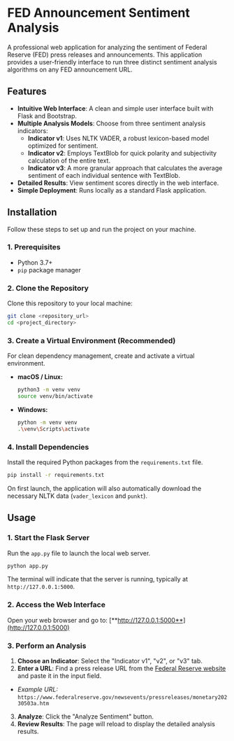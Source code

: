 # FED Announcement Sentiment Analysis

A professional web application for analyzing the sentiment of Federal Reserve (FED) press releases and announcements. This application provides a user-friendly interface
to run three distinct sentiment analysis algorithms on any FED announcement URL.

## Features

- **Intuitive Web Interface**: A clean and simple user interface built with Flask and Bootstrap.
- **Multiple Analysis Models**: Choose from three sentiment analysis indicators:
    - **Indicator v1**: Uses NLTK VADER, a robust lexicon-based model optimized for sentiment.
    - **Indicator v2**: Employs TextBlob for quick polarity and subjectivity calculation of the entire text.
    - **Indicator v3**: A more granular approach that calculates the average sentiment of each individual sentence with TextBlob.
- **Detailed Results**: View sentiment scores directly in the web interface.
- **Simple Deployment**: Runs locally as a standard Flask application.

## Installation

Follow these steps to set up and run the project on your machine.

### 1. Prerequisites

- Python 3.7+
- `pip` package manager

### 2. Clone the Repository

Clone this repository to your local machine:

```bash
git clone <repository_url>
cd <project_directory>
```

### 3. Create a Virtual Environment (Recommended)

For clean dependency management, create and activate a virtual environment.

- **macOS / Linux:**
  ```bash
  python3 -m venv venv
  source venv/bin/activate
  ```
- **Windows:**
  ```bash
  python -m venv venv
  .\venv\Scripts\activate
  ```

### 4. Install Dependencies

Install the required Python packages from the `requirements.txt` file.

```bash
pip install -r requirements.txt
```

On first launch, the application will also automatically download the necessary NLTK data (`vader_lexicon` and `punkt`).

## Usage

### 1. Start the Flask Server

Run the `app.py` file to launch the local web server.

```bash
python app.py
```

The terminal will indicate that the server is running, typically at `http://127.0.0.1:5000`.

### 2. Access the Web Interface

Open your web browser and go to:
[**http://127.0.0.1:5000**](http://127.0.0.1:5000)

### 3. Perform an Analysis

1. **Choose an Indicator**: Select the "Indicator v1", "v2", or "v3" tab.
2. **Enter a URL**: Find a press release URL from the [Federal Reserve website](https://www.federalreserve.gov/newsevents/pressreleases.htm) and paste it in the input
   field.

- *Example URL:* `https://www.federalreserve.gov/newsevents/pressreleases/monetary20230503a.htm`

3. **Analyze**: Click the "Analyze Sentiment" button.
4. **Review Results**: The page will reload to display the detailed analysis results.